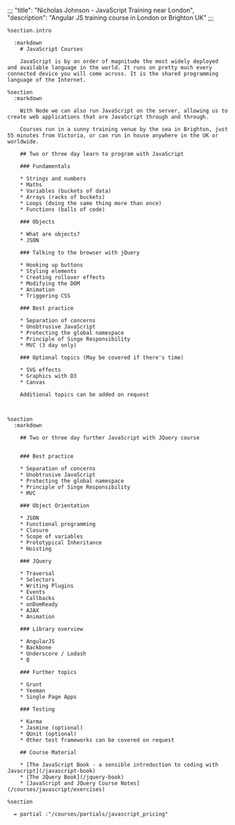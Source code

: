 ;;;
"title": "Nicholas Johnson - JavaScript Training near London",
"description": "Angular JS training course in London or Brighton UK"
;;;

    %section.intro

      :markdown
        # JavaScript Courses

        JavaScript is by an order of magnitude the most widely deployed and available language in the world. It runs on pretty much every connected device you will come across. It is the shared programming language of the Internet.

    %section
      :markdown

        With Node we can also run JavaScript on the server, allowing us to create web applications that are JavaScript through and through.

        Courses run in a sunny training venue by the sea in Brighton, just 55 minutes from Victoria, or can run in house anywhere in the UK or worldwide.

        ## Two or three day learn to program with JavaScript

        ### Fundamentals

        * Strings and numbers
        * Maths
        * Variables (buckets of data)
        * Arrays (racks of buckets)
        * Loops (doing the same thing more than once)
        * Functions (balls of code)

        ### Objects

        * What are objects?
        * JSON

        ### Talking to the browser with jQuery

        * Hooking up buttons
        * Styling elements
        * Creating rollover effects
        * Modifying the DOM
        * Animation
        * Triggering CSS

        ### Best practice

        * Separation of concerns
        * Unobtrusive JavaScript
        * Protecting the global namespace
        * Principle of Singe Responsibility
        * MVC (3 day only)

        ### Optional topics (May be covered if there's time)

        * SVG effects
        * Graphics with D3
        * Canvas

        Additional topics can be added on request



    %section
      :markdown

        ## Two or three day further JavaScript with JQuery course


        ### Best practice

        * Separation of concerns
        * Unobtrusive JavaScript
        * Protecting the global namespace
        * Principle of Singe Responsibility
        * MVC

        ### Object Orientation

        * JSON
        * Functional programming
        * Closure
        * Scope of variables
        * Prototypical Inheritance
        * Hoisting

        ### JQuery

        * Traversal
        * Selectors
        * Writing Plugins
        * Events
        * Callbacks
        * onDomReady
        * AJAX
        * Animation

        ### Library overview

        * AngularJS
        * Backbone
        * Underscore / Lodash
        * Q

        ### Further topics

        * Grunt
        * Yeoman
        * Single Page Apps

        ### Testing

        * Karma
        * Jasmine (optional)
        * QUnit (optional)
        * Other test frameworks can be covered on request

        ## Course Material

        * [The JavaScript Book - a sensible introduction to coding with Javacript](/javascript-book)
        * [The JQuery Book](/jquery-book)
        * [JavaScript and JQuery Course Notes](/courses/javascript/exercises)

    %section

      = partial :"/courses/partials/javascript_pricing"
